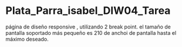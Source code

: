 # Plata_Parra_isabel_DIW04_Tarea
página de diseño responsive , utilizando 2 break point.
el tamaño de pantalla soportado más pequeño es  210 de anchoi de pantalla hasta el máximo deseado.
